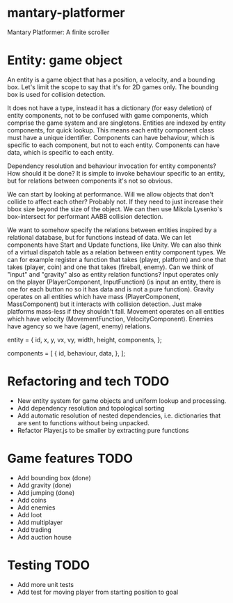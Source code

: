 # mantary-platformer
Mantary Platformer: A finite scroller

# Entity: game object

An entity is a game object that has a position, a velocity, and a bounding box.
Let's limit the scope to say that it's for 2D games only.
The bounding box is used for collision detection.

It does not have a type, instead it has a dictionary (for easy deletion) of entity components,
not to be confused with game components, which comprise the game system and are singletons.
Entities are indexed by entity components, for quick lookup.
This means each entity component class must have a unique identifier.
Components can have behaviour, which is specific to each component, but not to each entity.
Components can have data, which is specific to each entity.

Dependency resolution and behaviour invocation for entity components? How should it be done?
It is simple to invoke behaviour specific to an entity, but for relations between components it's not so obvious.

We can start by looking at performance. Will we allow objects that don't collide to affect each other?
Probably not. If they need to just increase their bbox size beyond the size of the object.
We can then use Mikola Lysenko's box-intersect for performant AABB collision detection.

We want to somehow specify the relations between entities inspired by a relational database,
but for functions instead of data. We can let components have Start and Update functions, like Unity.
We can also think of a virtual dispatch table as a relation between entity component types.
We can for example register a function that takes (player, platform) and one that takes
(player, coin) and one that takes (fireball, enemy). Can we think of "input" and "gravity"
also as entity relation functions? Input operates only on the player
(PlayerComponent, InputFunction) (is input an entity, there is one for each button no so it has data and is not a pure function). Gravity operates on all entities which have mass (PlayerComponent, MassComponent)
but it interacts with collision detection. Just make platforms mass-less if they shouldn't fall.
Movement operates on all entities which have velocity (MovementFunction, VelocityComponent). Enemies have
agency so we have (agent, enemy) relations.

entity = {
    id,
    x,
    y,
    vx,
    vy,
    width,
    height,
    components,
};

components = [
    {
        id,
        behaviour,
        data,
    },
];

# Refactoring and tech TODO
 - New entity system for game objects and uniform lookup and processing.
 - Add dependency resolution and topological sorting
 - Add automatic resolution of nested dependencies, i.e. dictionaries
   that are sent to functions without being unpacked.
 - Refactor Player.js to be smaller by extracting pure functions

# Game features TODO
 - Add bounding box (done)
 - Add gravity (done)
 - Add jumping (done)
 - Add coins
 - Add enemies
 - Add loot
 - Add multiplayer
 - Add trading
 - Add auction house

 # Testing TODO
  - Add more unit tests
  - Add test for moving player from starting position to goal